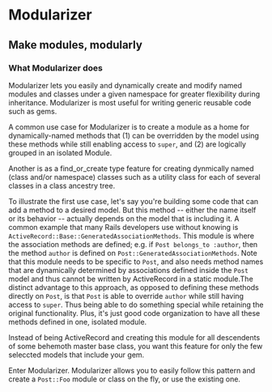 # Modularizer
## Make modules, modularly

### What Modularizer does

Modularizer lets you easily and dynamically create and modify named modules and classes under a given namespace for greater flexibility during inheritance. Modularizer is most useful for writing generic reusable code such as gems.

A common use case for Modularizer is to create a module as a home for dynamically-named methods that (1) can be overridden by the model using these methods while still enabling access to `super`, and (2) are logically grouped in an isolated Module.

Another is as a find_or_create type feature for creating dynmically named (class and/or namespace) classes such as a utility class for each of several classes in a class ancestry tree.

To illustrate the first use case, let's say you're building some code that can add a method to a desired model. But this method -- either the name itself or its behavior -- actually depends on the model that is including it. A common example that many Rails developers use without knowing is `ActiveRecord::Base::GeneratedAssociationMethods`. This module is where the association methods are defined; e.g. if `Post belongs_to :author`, then the method `author` is defined on `Post::GeneratedAssociationMethods`. Note that this module needs to be specific to `Post`, and also needs method names that are dynamically determined by associations defined inside the `Post` model and thus cannot be written by ActiveRecord in a static module.The distinct advantage to this approach, as opposed to defining these methods directly on `Post`, is that `Post` is able to override `author` while still having access to `super`. Thus being able to do something special while retaining the original functionality. Plus, it's just good code organization to have all these methods defined in one, isolated module.

Instead of being ActiveRecord and creating this module for all descendents of some behemoth master base class, you want this feature for only the few seleccted models that include your gem.

Enter Modularizer. Modularizer allows you to easily follow this pattern and create a `Post::Foo` module or class on the fly, or use the existing one.

